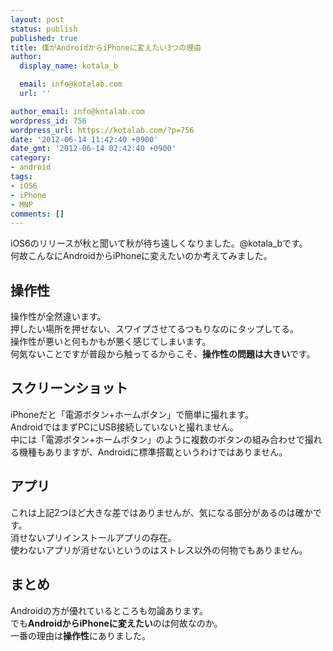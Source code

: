 ```yaml
---
layout: post
status: publish
published: true
title: 僕がAndroidからiPhoneに変えたい3つの理由
author:
  display_name: kotala_b

  email: info@kotalab.com
  url: ''

author_email: info@kotalab.com
wordpress_id: 756
wordpress_url: https://kotalab.com/?p=756
date: '2012-06-14 11:42:40 +0900'
date_gmt: '2012-06-14 02:42:40 +0900'
category:
- android
tags:
- iOS6
- iPhone
- MNP
comments: []
---
```

<p>iOS6のリリースが秋と聞いて秋が待ち遠しくなりました。@kotala_bです。<br />
何故こんなにAndroidからiPhoneに変えたいのか考えてみました。<br />
<!--more--></p>
<h2>操作性</h2>
<p>操作性が全然違います。<br />
押したい場所を押せない、スワイプさせてるつもりなのにタップしてる。<br />
操作性が悪いと何もかもが悪く感じてしまいます。<br />
何気ないことですが普段から触ってるからこそ、<strong>操作性の問題は大きい</strong>です。</p>
<h2>スクリーンショット</h2>
<p>iPhoneだと「電源ボタン+ホームボタン」で簡単に撮れます。<br />
AndroidではまずPCにUSB接続していないと撮れません。<br />
中には「電源ボタン+ホームボタン」のように複数のボタンの組み合わせで撮れる機種もありますが、Androidに標準搭載というわけではありません。</p>
<h2>アプリ</h2>
<p>これは上記2つほど大きな差ではありませんが、気になる部分があるのは確かです。<br />
消せないプリインストールアプリの存在。<br />
使わないアプリが消せないというのはストレス以外の何物でもありません。</p>
<h2>まとめ</h2>
<p>Androidの方が優れているところも勿論あります。<br />
でも<strong>AndroidからiPhoneに変えたい</strong>のは何故なのか。<br />
一番の理由は<strong>操作性</strong>にありました。</p>
